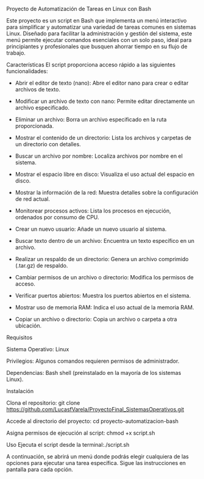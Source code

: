 Proyecto de Automatización de Tareas en Linux con Bash

Este proyecto es un script en Bash que implementa un menú interactivo para simplificar y automatizar una variedad de tareas comunes en sistemas Linux. Diseñado para facilitar la administración y gestión del sistema, este menú permite ejecutar comandos esenciales con un solo paso, ideal para principiantes y profesionales que busquen ahorrar tiempo en su flujo de trabajo.

Características
El script proporciona acceso rápido a las siguientes funcionalidades:

* Abrir el editor de texto (nano): Abre el editor nano para crear o editar archivos de texto.

* Modificar un archivo de texto con nano: Permite editar directamente un archivo especificado.

* Eliminar un archivo: Borra un archivo especificado en la ruta proporcionada.

* Mostrar el contenido de un directorio: Lista los archivos y carpetas de un directorio con detalles.

* Buscar un archivo por nombre: Localiza archivos por nombre en el sistema.

* Mostrar el espacio libre en disco: Visualiza el uso actual del espacio en disco.

* Mostrar la información de la red: Muestra detalles sobre la configuración de red actual.

* Monitorear procesos activos: Lista los procesos en ejecución, ordenados por consumo de CPU.

* Crear un nuevo usuario: Añade un nuevo usuario al sistema.

* Buscar texto dentro de un archivo: Encuentra un texto específico en un archivo.

* Realizar un respaldo de un directorio: Genera un archivo comprimido (.tar.gz) de respaldo.

* Cambiar permisos de un archivo o directorio: Modifica los permisos de acceso.

* Verificar puertos abiertos: Muestra los puertos abiertos en el sistema.

* Mostrar uso de memoria RAM: Indica el uso actual de la memoria RAM.

* Copiar un archivo o directorio: Copia un archivo o carpeta a otra ubicación.

Requisitos

  Sistema Operativo: Linux

  Privilegios: Algunos comandos requieren permisos de administrador.

  Dependencias: Bash shell (preinstalado en la mayoría de los sistemas Linux).

Instalación

  Clona el repositorio: git clone https://github.com/LucasfVarela/ProyectoFinal_SistemasOperativos.git  
 
 Accede al directorio del proyecto: cd proyecto-automatizacion-bash

 Asigna permisos de ejecución al script: chmod +x script.sh

Uso
 Ejecuta el script desde la terminal:./script.sh

A continuación, se abrirá un menú donde podrás elegir cualquiera de las opciones para ejecutar una tarea específica. Sigue las instrucciones en pantalla para cada opción.
